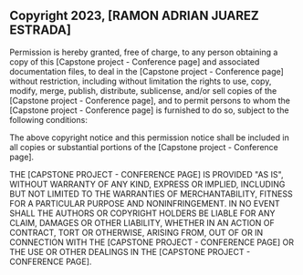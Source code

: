 ## Copyright 2023, [RAMON ADRIAN JUAREZ ESTRADA]

Permission is hereby granted, free of charge, to any person obtaining a copy of this [Capstone project - Conference page] and associated documentation files, to deal in the [Capstone project - Conference page] without restriction, including without limitation the rights to use, copy, modify, merge, publish, distribute, sublicense, and/or sell copies of the [Capstone project - Conference page], and to permit persons to whom the [Capstone project - Conference page] is furnished to do so, subject to the following conditions:

The above copyright notice and this permission notice shall be included in all copies or substantial portions of the [Capstone project - Conference page].

THE [CAPSTONE PROJECT - CONFERENCE PAGE] IS PROVIDED "AS IS", WITHOUT WARRANTY OF ANY KIND, EXPRESS OR IMPLIED, INCLUDING BUT NOT LIMITED TO THE WARRANTIES OF MERCHANTABILITY, FITNESS FOR A PARTICULAR PURPOSE AND NONINFRINGEMENT. IN NO EVENT SHALL THE AUTHORS OR COPYRIGHT HOLDERS BE LIABLE FOR ANY CLAIM, DAMAGES OR OTHER LIABILITY, WHETHER IN AN ACTION OF CONTRACT, TORT OR OTHERWISE, ARISING FROM, OUT OF OR IN CONNECTION WITH THE [CAPSTONE PROJECT - CONFERENCE PAGE] OR THE USE OR OTHER DEALINGS IN THE [CAPSTONE PROJECT - CONFERENCE PAGE].
